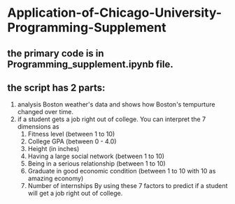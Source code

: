 # Application-of-Chicago-University-Programming-Supplement

## the primary code is in Programming_supplement.ipynb file.
## the script has 2 parts:
1. analysis Boston weather's data and shows how Boston's tempurture changed over time.
2. if a student gets a job right out of college. You can interpret the 7 dimensions as
    1) Fitness level (between 1 to 10)
    2) College GPA (between 0 - 4.0)
    3) Height (in inches)
    4) Having a large social network (between 1 to 10)
    5) Being in a serious relationship (between 1 to 10)
    6) Graduate in good economic condition (between 1 to 10 with 10 as amazing economy)
    7) Number of internships
By using these 7 factors to predict if a student will get a job right out of college.
